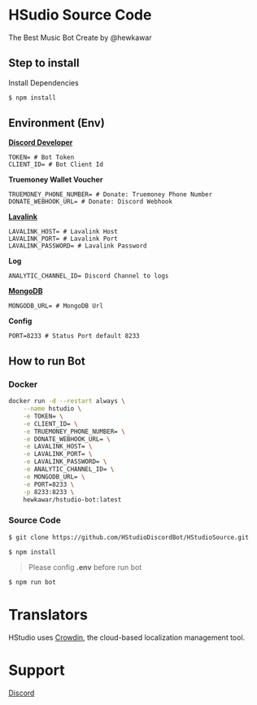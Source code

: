 # HSudio Source Code
The Best Music Bot Create by @hewkawar

## Step to install
Install Dependencies
```bash
$ npm install
```

## Environment (Env)
**[Discord Developer](https://discord.com/developers/applications)**
```
TOKEN= # Bot Token
CLIENT_ID= # Bot Client Id
```

**Truemoney Wallet Voucher**
```
TRUEMONEY_PHONE_NUMBER= # Donate: Truemoney Phone Number
DONATE_WEBHOOK_URL= # Donate: Discord Webhook
```

**[Lavalink](https://lavalink.dev/)**
```
LAVALINK_HOST= # Lavalink Host
LAVALINK_PORT= # Lavalink Port
LAVALINK_PASSWORD= # Lavalink Password
```

**Log**
```
ANALYTIC_CHANNEL_ID= Discord Channel to logs
```

**[MongoDB](https://www.mongodb.com/)**
```
MONGODB_URL= # MongoDB Url
```

**Config**
```
PORT=8233 # Status Port default 8233
```

## How to run Bot
### Docker

```bash
docker run -d --restart always \
    --name hstudio \
    -e TOKEN= \
    -e CLIENT_ID= \
    -e TRUEMONEY_PHONE_NUMBER= \
    -e DONATE_WEBHOOK_URL= \
    -e LAVALINK_HOST= \
    -e LAVALINK_PORT= \
    -e LAVALINK_PASSWORD= \
    -e ANALYTIC_CHANNEL_ID= \
    -e MONGODB_URL= \
    -e PORT=8233 \
    -p 8233:8233 \
    hewkawar/hstudio-bot:latest
```

### Source Code
```bash
$ git clone https://github.com/HStudioDiscordBot/HStudioSource.git
```

```bash
$ npm install
```

> Please config **.env** before run bot

```bash
$ npm run bot
```

# Translators
HStudio uses [Crowdin](https://crowdin.com/project/hstudiodiscordbot), the cloud-based localization management tool.

# Support
[Discord](https://discord.gg/gAdjmmHxBQ)
